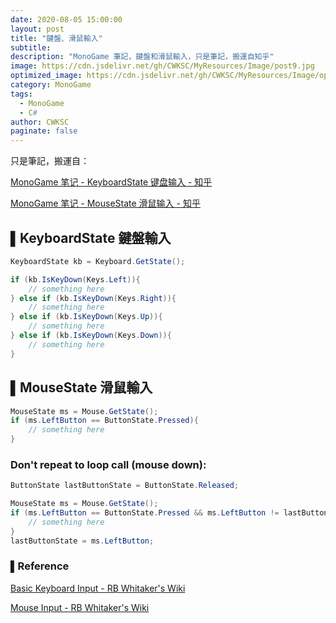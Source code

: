 ```yaml
---
date: 2020-08-05 15:00:00
layout: post
title: "鍵盤、滑鼠輸入"
subtitle: 
description: "MonoGame 筆記，鍵盤和滑鼠輸入，只是筆記，搬運自知乎"
image: https://cdn.jsdelivr.net/gh/CWKSC/MyResources/Image/post9.jpg
optimized_image: https://cdn.jsdelivr.net/gh/CWKSC/MyResources/Image/optimized/post9_opt.jpg
category: MonoGame
tags:
  - MonoGame
  - C#
author: CWKSC
paginate: false
---
```


只是筆記，搬運自：

[MonoGame 笔记 - KeyboardState 键盘输入 - 知乎](https://zhuanlan.zhihu.com/p/90438490)

[MonoGame 笔记 - MouseState 滑鼠输入 - 知乎](https://zhuanlan.zhihu.com/p/90447849)

## ▌KeyboardState 鍵盤輸入

```csharp
KeyboardState kb = Keyboard.GetState();

if (kb.IsKeyDown(Keys.Left)){
    // something here
} else if (kb.IsKeyDown(Keys.Right)){
    // something here
} else if (kb.IsKeyDown(Keys.Up)){
    // something here
} else if (kb.IsKeyDown(Keys.Down)){
    // something here
}
```

## ▌MouseState 滑鼠輸入

```csharp
MouseState ms = Mouse.GetState();
if (ms.LeftButton == ButtonState.Pressed){
    // something here
}
```

### Don't repeat to loop call (mouse down):

```csharp
ButtonState lastButtonState = ButtonState.Released;

MouseState ms = Mouse.GetState();
if (ms.LeftButton == ButtonState.Pressed && ms.LeftButton != lastButtonState){
    // something here
}
lastButtonState = ms.LeftButton;
```

### ▌Reference

[Basic Keyboard Input - RB Whitaker's Wiki](http://rbwhitaker.wikidot.com/basic-keyboard-input)

[Mouse Input - RB Whitaker's Wiki](http://rbwhitaker.wikidot.com/mouse-input)
